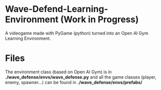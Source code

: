 # Wave-Defend-Learning-Environment (Work in Progress)

A videogame made with PyGame (python) turned into an Open AI Gym Learning Environment.

# Files

The environment class (based on Open AI Gym) is in **./wave_defense/envs/wave_defense.py** and all the game classes (player, enemy, spawner...) can be found in **./wave_defense/envs/prefabs/**
